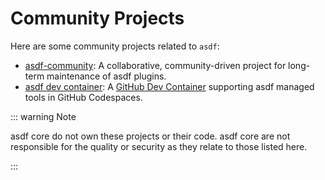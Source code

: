 # Community Projects

Here are some community projects related to `asdf`:

- [asdf-community](https://github.com/asdf-community): A collaborative,
  community-driven project for long-term maintenance of asdf plugins.
- [asdf dev container](https://github.com/iloveitaly/asdf-devcontainer): A
  [GitHub Dev Container](https://docs.github.com/en/codespaces/setting-up-your-project-for-codespaces/introduction-to-dev-containers)
  supporting asdf managed tools in GitHub Codespaces.

::: warning Note

asdf core do not own these projects or their code. asdf core are not responsible
for the quality or security as they relate to those listed here.

:::
